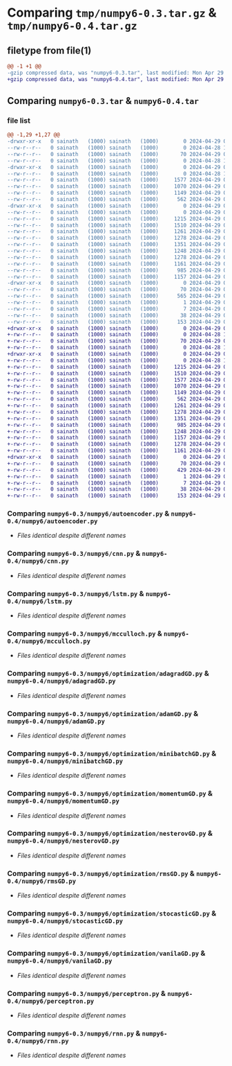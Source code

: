 # Comparing `tmp/numpy6-0.3.tar.gz` & `tmp/numpy6-0.4.tar.gz`

## filetype from file(1)

```diff
@@ -1 +1 @@
-gzip compressed data, was "numpy6-0.3.tar", last modified: Mon Apr 29 01:35:05 2024, max compression
+gzip compressed data, was "numpy6-0.4.tar", last modified: Mon Apr 29 01:37:09 2024, max compression
```

## Comparing `numpy6-0.3.tar` & `numpy6-0.4.tar`

### file list

```diff
@@ -1,29 +1,27 @@
-drwxr-xr-x   0 sainath   (1000) sainath   (1000)        0 2024-04-29 01:35:05.899673 numpy6-0.3/
--rw-r--r--   0 sainath   (1000) sainath   (1000)        0 2024-04-28 19:26:50.000000 numpy6-0.3/LICENSE
--rw-r--r--   0 sainath   (1000) sainath   (1000)       70 2024-04-29 01:35:05.898673 numpy6-0.3/PKG-INFO
--rw-r--r--   0 sainath   (1000) sainath   (1000)        0 2024-04-28 19:26:50.000000 numpy6-0.3/README.md
-drwxr-xr-x   0 sainath   (1000) sainath   (1000)        0 2024-04-29 01:35:05.896673 numpy6-0.3/numpy6/
--rw-r--r--   0 sainath   (1000) sainath   (1000)        0 2024-04-28 19:46:39.000000 numpy6-0.3/numpy6/__init__.py
--rw-r--r--   0 sainath   (1000) sainath   (1000)     1577 2024-04-29 01:07:07.000000 numpy6-0.3/numpy6/autoencoder.py
--rw-r--r--   0 sainath   (1000) sainath   (1000)     1070 2024-04-29 01:07:07.000000 numpy6-0.3/numpy6/cnn.py
--rw-r--r--   0 sainath   (1000) sainath   (1000)     1149 2024-04-29 01:07:07.000000 numpy6-0.3/numpy6/lstm.py
--rw-r--r--   0 sainath   (1000) sainath   (1000)      562 2024-04-29 01:07:07.000000 numpy6-0.3/numpy6/mcculloch.py
-drwxr-xr-x   0 sainath   (1000) sainath   (1000)        0 2024-04-29 01:35:05.898673 numpy6-0.3/numpy6/optimization/
--rw-r--r--   0 sainath   (1000) sainath   (1000)        0 2024-04-29 01:34:49.000000 numpy6-0.3/numpy6/optimization/__init__.py
--rw-r--r--   0 sainath   (1000) sainath   (1000)     1215 2024-04-29 01:07:07.000000 numpy6-0.3/numpy6/optimization/adagradGD.py
--rw-r--r--   0 sainath   (1000) sainath   (1000)     1510 2024-04-29 01:07:07.000000 numpy6-0.3/numpy6/optimization/adamGD.py
--rw-r--r--   0 sainath   (1000) sainath   (1000)     1261 2024-04-29 01:07:07.000000 numpy6-0.3/numpy6/optimization/minibatchGD.py
--rw-r--r--   0 sainath   (1000) sainath   (1000)     1278 2024-04-29 01:07:07.000000 numpy6-0.3/numpy6/optimization/momentumGD.py
--rw-r--r--   0 sainath   (1000) sainath   (1000)     1351 2024-04-29 01:07:07.000000 numpy6-0.3/numpy6/optimization/nesterovGD.py
--rw-r--r--   0 sainath   (1000) sainath   (1000)     1248 2024-04-29 01:07:07.000000 numpy6-0.3/numpy6/optimization/rmsGD.py
--rw-r--r--   0 sainath   (1000) sainath   (1000)     1278 2024-04-29 01:07:07.000000 numpy6-0.3/numpy6/optimization/stocasticGD.py
--rw-r--r--   0 sainath   (1000) sainath   (1000)     1161 2024-04-29 01:07:07.000000 numpy6-0.3/numpy6/optimization/vanilaGD.py
--rw-r--r--   0 sainath   (1000) sainath   (1000)      985 2024-04-29 01:07:07.000000 numpy6-0.3/numpy6/perceptron.py
--rw-r--r--   0 sainath   (1000) sainath   (1000)     1157 2024-04-29 01:07:07.000000 numpy6-0.3/numpy6/rnn.py
-drwxr-xr-x   0 sainath   (1000) sainath   (1000)        0 2024-04-29 01:35:05.898673 numpy6-0.3/numpy6.egg-info/
--rw-r--r--   0 sainath   (1000) sainath   (1000)       70 2024-04-29 01:35:05.000000 numpy6-0.3/numpy6.egg-info/PKG-INFO
--rw-r--r--   0 sainath   (1000) sainath   (1000)      565 2024-04-29 01:35:05.000000 numpy6-0.3/numpy6.egg-info/SOURCES.txt
--rw-r--r--   0 sainath   (1000) sainath   (1000)        1 2024-04-29 01:35:05.000000 numpy6-0.3/numpy6.egg-info/dependency_links.txt
--rw-r--r--   0 sainath   (1000) sainath   (1000)        7 2024-04-29 01:35:05.000000 numpy6-0.3/numpy6.egg-info/top_level.txt
--rw-r--r--   0 sainath   (1000) sainath   (1000)       38 2024-04-29 01:35:05.899673 numpy6-0.3/setup.cfg
--rw-r--r--   0 sainath   (1000) sainath   (1000)      153 2024-04-29 01:35:03.000000 numpy6-0.3/setup.py
+drwxr-xr-x   0 sainath   (1000) sainath   (1000)        0 2024-04-29 01:37:09.838889 numpy6-0.4/
+-rw-r--r--   0 sainath   (1000) sainath   (1000)        0 2024-04-28 19:26:50.000000 numpy6-0.4/LICENSE
+-rw-r--r--   0 sainath   (1000) sainath   (1000)       70 2024-04-29 01:37:09.837890 numpy6-0.4/PKG-INFO
+-rw-r--r--   0 sainath   (1000) sainath   (1000)        0 2024-04-28 19:26:50.000000 numpy6-0.4/README.md
+drwxr-xr-x   0 sainath   (1000) sainath   (1000)        0 2024-04-29 01:37:09.836890 numpy6-0.4/numpy6/
+-rw-r--r--   0 sainath   (1000) sainath   (1000)        0 2024-04-28 19:46:39.000000 numpy6-0.4/numpy6/__init__.py
+-rw-r--r--   0 sainath   (1000) sainath   (1000)     1215 2024-04-29 01:07:07.000000 numpy6-0.4/numpy6/adagradGD.py
+-rw-r--r--   0 sainath   (1000) sainath   (1000)     1510 2024-04-29 01:07:07.000000 numpy6-0.4/numpy6/adamGD.py
+-rw-r--r--   0 sainath   (1000) sainath   (1000)     1577 2024-04-29 01:07:07.000000 numpy6-0.4/numpy6/autoencoder.py
+-rw-r--r--   0 sainath   (1000) sainath   (1000)     1070 2024-04-29 01:07:07.000000 numpy6-0.4/numpy6/cnn.py
+-rw-r--r--   0 sainath   (1000) sainath   (1000)     1149 2024-04-29 01:07:07.000000 numpy6-0.4/numpy6/lstm.py
+-rw-r--r--   0 sainath   (1000) sainath   (1000)      562 2024-04-29 01:07:07.000000 numpy6-0.4/numpy6/mcculloch.py
+-rw-r--r--   0 sainath   (1000) sainath   (1000)     1261 2024-04-29 01:07:07.000000 numpy6-0.4/numpy6/minibatchGD.py
+-rw-r--r--   0 sainath   (1000) sainath   (1000)     1278 2024-04-29 01:07:07.000000 numpy6-0.4/numpy6/momentumGD.py
+-rw-r--r--   0 sainath   (1000) sainath   (1000)     1351 2024-04-29 01:07:07.000000 numpy6-0.4/numpy6/nesterovGD.py
+-rw-r--r--   0 sainath   (1000) sainath   (1000)      985 2024-04-29 01:07:07.000000 numpy6-0.4/numpy6/perceptron.py
+-rw-r--r--   0 sainath   (1000) sainath   (1000)     1248 2024-04-29 01:07:07.000000 numpy6-0.4/numpy6/rmsGD.py
+-rw-r--r--   0 sainath   (1000) sainath   (1000)     1157 2024-04-29 01:07:07.000000 numpy6-0.4/numpy6/rnn.py
+-rw-r--r--   0 sainath   (1000) sainath   (1000)     1278 2024-04-29 01:07:07.000000 numpy6-0.4/numpy6/stocasticGD.py
+-rw-r--r--   0 sainath   (1000) sainath   (1000)     1161 2024-04-29 01:07:07.000000 numpy6-0.4/numpy6/vanilaGD.py
+drwxr-xr-x   0 sainath   (1000) sainath   (1000)        0 2024-04-29 01:37:09.837890 numpy6-0.4/numpy6.egg-info/
+-rw-r--r--   0 sainath   (1000) sainath   (1000)       70 2024-04-29 01:37:09.000000 numpy6-0.4/numpy6.egg-info/PKG-INFO
+-rw-r--r--   0 sainath   (1000) sainath   (1000)      429 2024-04-29 01:37:09.000000 numpy6-0.4/numpy6.egg-info/SOURCES.txt
+-rw-r--r--   0 sainath   (1000) sainath   (1000)        1 2024-04-29 01:37:09.000000 numpy6-0.4/numpy6.egg-info/dependency_links.txt
+-rw-r--r--   0 sainath   (1000) sainath   (1000)        7 2024-04-29 01:37:09.000000 numpy6-0.4/numpy6.egg-info/top_level.txt
+-rw-r--r--   0 sainath   (1000) sainath   (1000)       38 2024-04-29 01:37:09.838889 numpy6-0.4/setup.cfg
+-rw-r--r--   0 sainath   (1000) sainath   (1000)      153 2024-04-29 01:37:06.000000 numpy6-0.4/setup.py
```

### Comparing `numpy6-0.3/numpy6/autoencoder.py` & `numpy6-0.4/numpy6/autoencoder.py`

 * *Files identical despite different names*

### Comparing `numpy6-0.3/numpy6/cnn.py` & `numpy6-0.4/numpy6/cnn.py`

 * *Files identical despite different names*

### Comparing `numpy6-0.3/numpy6/lstm.py` & `numpy6-0.4/numpy6/lstm.py`

 * *Files identical despite different names*

### Comparing `numpy6-0.3/numpy6/mcculloch.py` & `numpy6-0.4/numpy6/mcculloch.py`

 * *Files identical despite different names*

### Comparing `numpy6-0.3/numpy6/optimization/adagradGD.py` & `numpy6-0.4/numpy6/adagradGD.py`

 * *Files identical despite different names*

### Comparing `numpy6-0.3/numpy6/optimization/adamGD.py` & `numpy6-0.4/numpy6/adamGD.py`

 * *Files identical despite different names*

### Comparing `numpy6-0.3/numpy6/optimization/minibatchGD.py` & `numpy6-0.4/numpy6/minibatchGD.py`

 * *Files identical despite different names*

### Comparing `numpy6-0.3/numpy6/optimization/momentumGD.py` & `numpy6-0.4/numpy6/momentumGD.py`

 * *Files identical despite different names*

### Comparing `numpy6-0.3/numpy6/optimization/nesterovGD.py` & `numpy6-0.4/numpy6/nesterovGD.py`

 * *Files identical despite different names*

### Comparing `numpy6-0.3/numpy6/optimization/rmsGD.py` & `numpy6-0.4/numpy6/rmsGD.py`

 * *Files identical despite different names*

### Comparing `numpy6-0.3/numpy6/optimization/stocasticGD.py` & `numpy6-0.4/numpy6/stocasticGD.py`

 * *Files identical despite different names*

### Comparing `numpy6-0.3/numpy6/optimization/vanilaGD.py` & `numpy6-0.4/numpy6/vanilaGD.py`

 * *Files identical despite different names*

### Comparing `numpy6-0.3/numpy6/perceptron.py` & `numpy6-0.4/numpy6/perceptron.py`

 * *Files identical despite different names*

### Comparing `numpy6-0.3/numpy6/rnn.py` & `numpy6-0.4/numpy6/rnn.py`

 * *Files identical despite different names*

